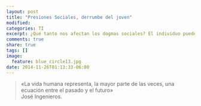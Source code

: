 ```yaml
---
layout: post
title: "Presiones Sociales, derrumbe del joven"
modified:
categories: TI
excerpt: ¿Qué tanto nos afectan los dogmas sociales? El individuo puede renunciar a su idenditad e ideales bajo ciertas presiones del medio que le rodea. 
comments: true
share: true
tags: []
image:
  feature: blue_circle13.jpg
date: 2014-11-26T01:13:33-06:00
---
```

<blockquote>
<p>«La vida humana representa, la mayor parte de las veces, una ecuación entre el pasado y el futuro»<br>José Ingenieros.</p>
</blockquote>
